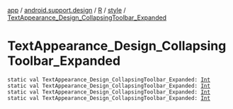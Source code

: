 [app](../../../index.md) / [android.support.design](../../index.md) / [R](../index.md) / [style](index.md) / [TextAppearance_Design_CollapsingToolbar_Expanded](.)

# TextAppearance_Design_CollapsingToolbar_Expanded

`static val TextAppearance_Design_CollapsingToolbar_Expanded: `[`Int`](https://kotlinlang.org/api/latest/jvm/stdlib/kotlin/-int/index.html)
`static val TextAppearance_Design_CollapsingToolbar_Expanded: `[`Int`](https://kotlinlang.org/api/latest/jvm/stdlib/kotlin/-int/index.html)
`static val TextAppearance_Design_CollapsingToolbar_Expanded: `[`Int`](https://kotlinlang.org/api/latest/jvm/stdlib/kotlin/-int/index.html)
`static val TextAppearance_Design_CollapsingToolbar_Expanded: `[`Int`](https://kotlinlang.org/api/latest/jvm/stdlib/kotlin/-int/index.html)